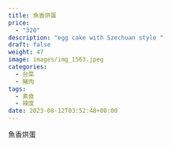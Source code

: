```yaml
---
title: 魚香烘蛋
price:
  - "320"
description: "egg cake with Szechuan style "
draft: false
weight: 47
image: images/img_1563.jpeg
categories:
  - 台菜
  - 豬肉
tags:
  - 素食
  - 辣度
date: 2023-08-12T03:52:48+08:00
---
```

魚香烘蛋
